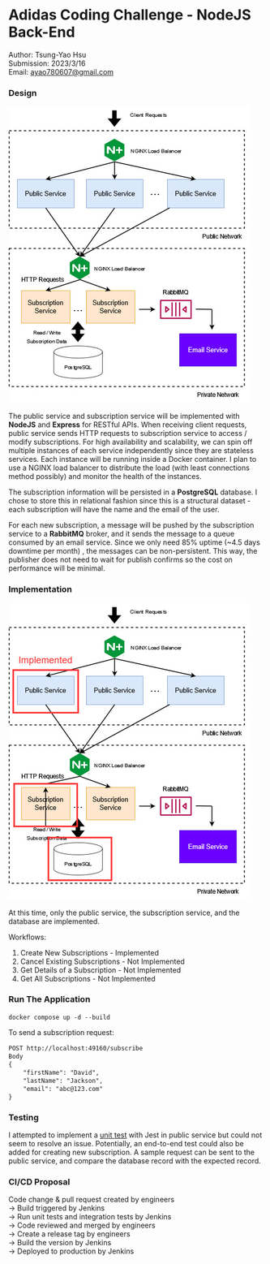 # Adidas Coding Challenge - NodeJS Back-End
Author: Tsung-Yao Hsu  
Submission: 2023/3/16  
Email: ayao780607@gmail.com  

### Design

![Architecture Diagram](figures/design-architecture-diagram.jpg)

The public service and subscription service will be implemented with **NodeJS** and **Express** for RESTful APIs. When receiving client requests, public service sends HTTP requests to subscription service to access / modify subscriptions. For high availability and scalability, we can spin off multiple instances of each service independently since they are stateless services. Each instance will be running inside a Docker container. I plan to use a NGINX load balancer to distribute the load (with least connections method possibly) and monitor the health of the instances.

The subscription information will be persisted in a **PostgreSQL** database. I chose to store this in relational fashion since this is a structural dataset - each subscription will have the name and the email of the user.

For each new subscription, a message will be pushed by the subscription service to a **RabbitMQ** broker, and it sends the message to a queue consumed by an email service. Since we only need 85% uptime (~4.5 days downtime per month) , the messages can be non-persistent. This way, the publisher does not need to wait for publish confirms so the cost on performance will be minimal.  

### Implementation

![Implementation Diagram](figures/implementation-architecture-diagram.jpg)

At this time, only the public service, the subscription service, and the database are implemented.

Workflows:
1. Create New Subscriptions - Implemented  
2. Cancel Existing Subscriptions - Not Implemented  
3. Get Details of a Subscription - Not Implemented  
4. Get All Subscriptions - Not Implemented  

### Run The Application

```
docker compose up -d --build
```

To send a subscription request:
```
POST http://localhost:49160/subscribe
Body
{
    "firstName": "David",
    "lastName": "Jackson",
    "email": "abc@123.com"
}
```

### Testing

I attempted to implement a [unit test](tests/public_server.test.js) with Jest in public service but could not seem to resolve an issue.
Potentially, an end-to-end test could also be added for creating new subscription. A sample request can be sent to the public service, and compare the database record with the expected record.

### CI/CD Proposal

Code change & pull request created by engineers   
-> Build triggered by Jenkins  
-> Run unit tests and integration tests by Jenkins  
-> Code reviewed and merged by engineers  
-> Create a release tag by engineers  
-> Build the version by Jenkins  
-> Deployed to production by Jenkins  
